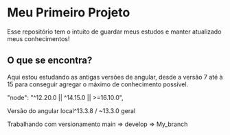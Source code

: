 # Meu Primeiro Projeto

Esse repositório tem o intuito de guardar meus estudos e manter atualizado meus conhecimentos!

## O que se encontra? 

Aqui estou estudando as antigas versões de angular, desde a versão 7 até à 15 para conseguir agregar o máximo de conhecimento possível.

"node": "^12.20.0 || ^14.15.0 || >=16.10.0",

Versão do angular local^13.3.8 / ~13.3.0 geral


Trabalhando com versionamento main => develop => My_branch
